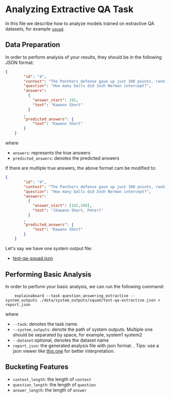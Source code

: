 # Analyzing Extractive QA Task


In this file we describe how to analyze models trained on extractive QA datasets, for example
[`squad`](http://datalab.nlpedia.ai/#/normal_dataset/6163a29beb9872f33252b01b/dataset_samples).


## Data Preparation

In order to perform analysis of your results, they should be in the following
JSON format:

```json
{
        "id": "4",
        "context": "The Panthers defense gave up just 308 points, ranking sixth in the league, while also leading the NFL in interceptions with 24 and boasting four Pro Bowl selections. Pro Bowl defensive tackle Kawann Short led the team in sacks with 11, while also forcing three fumbles and recovering two. Fellow lineman Mario Addison added 6½ sacks. The Panthers line also featured veteran defensive end Jared Allen, a 5-time pro bowler who was the NFL's active career sack leader with 136, along with defensive end Kony Ealy, who had 5 sacks in just 9 starts. Behind them, two of the Panthers three starting linebackers were also selected to pl",
        "question": "How many balls did Josh Norman intercept?",
        "answers":
          {
            "answer_start": 192,
            "text": "Kawann Short"
          }
        ,
        "predicted_answers": {
            "text": "Kawann Short"
        }
    }
```
where 
* `answers`: represents the true answers
* `predicted_answers`: denotes the predicted answers

If there are multiple true answers, the above format cam be modified to:
```json
{
        "id": "4",
        "context": "The Panthers defense gave up just 308 points, ranking sixth in the league, while also leading the NFL in interceptions with 24 and boasting four Pro Bowl selections. Pro Bowl defensive tackle Kawann Short led the team in sacks with 11, while also forcing three fumbles and recovering two. Fellow lineman Mario Addison added 6½ sacks. The Panthers line also featured veteran defensive end Jared Allen, a 5-time pro bowler who was the NFL's active career sack leader with 136, along with defensive end Kony Ealy, who had 5 sacks in just 9 starts. Behind them, two of the Panthers three starting linebackers were also selected to pl",
        "question": "How many balls did Josh Norman intercept?",
        "answers":
          {
            "answer_start": [192,200],
            "text": "[Kawann Short, Peter]"
          }
        ,
        "predicted_answers": {
            "text": "Kawann Short"
        }
    }
```


Let's say we have one system output file: 
* [test-qa-squad.json](https://github.com/neulab/ExplainaBoard/blob/main/data/system_outputs/squad/test-qa-extractive.json) 



## Performing Basic Analysis

In order to perform your basic analysis, we can run the following command:

```shell
    explainaboard --task question_answering_extractive --system_outputs ./data/system_outputs/squad/test-qa-extractive.json > report.json
```
where
* `--task`: denotes the task name. 
* `--system_outputs`: denote the path of system outputs. Multiple one should be 
  separated by space, for example, system1 system2
* `--dataset`:optional, denotes the dataset name
* `report.json`: the generated analysis file with json format. . Tips: use a json viewer
                  like [this one](http://jsonviewer.stack.hu/) for better interpretation.



## Bucketing Features
* `context_length`: the length of  `context`
* `question_length`: the length of  `question`
* `answer_length`: the length of  `answer`